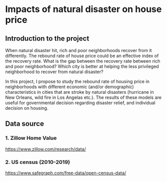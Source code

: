 
# Impacts of natural disaster on house price

## Introduction to the project
When natural disaster hit, rich and poor neighborhoods recover from it differently. The rebound rate of house price could be an effective index of the recovery rate. What is the gap between the recovery rate between rich and poor neighborhood? Which city is better at helping the less privileged neighborhood to recover from natural disaster? 

In this project, I propose to study the rebound rate of housing price in neighborhoods with different economic (and/or demographic) characteristics in cities that are stroke by natural disasters (hurricane in New Orleans, wild fire in Los Angelas etc.). The results of these models are useful for governmental decision regarding disaster relief, and individual decision on housing.

## Data source
### 1. Zillow Home Value 
https://www.zillow.com/research/data/
### 2. US census (2010-2019)
https://www.safegraph.com/free-data/open-census-data/
